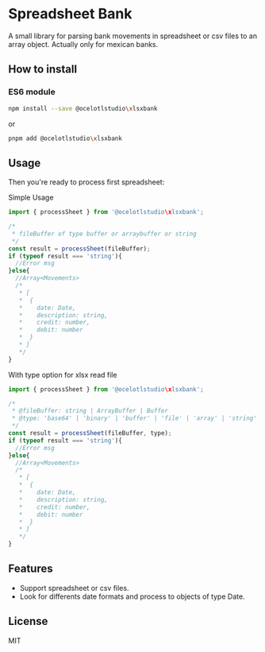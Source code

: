 # Spreadsheet Bank

A small library for parsing bank movements in spreadsheet or csv files to an array object. Actually only for mexican banks.

## How to install

### ES6 module

```bash
npm install --save @ocelotlstudio\xlsxbank
```

or 

```bash
pnpm add @ocelotlstudio\xlsxbank
```

## Usage

Then you're ready to process first spreadsheet:

Simple Usage

```javascript
import { processSheet } from '@ocelotlstudio\xlsxbank';

/* 
 * fileBuffer of type buffer or arraybuffer or string
 */
const result = processSheet(fileBuffer);
if (typeof result === 'string'){
  //Error msg
}else{
  //Array<Movements>
  /*
   * [
   *  { 
   *    date: Date,
   *    description: string,
   *    credit: number,
   *    debit: number 
   *  }
   * ]
   */
}
```

With type option for xlsx read file

```javascript
import { processSheet } from '@ocelotlstudio\xlsxbank';

/* 
 * @fileBuffer: string | ArrayBuffer | Buffer
 * @type: 'base64' | 'binary' | 'buffer' | 'file' | 'array' | 'string'
 */
const result = processSheet(fileBuffer, type);
if (typeof result === 'string'){
  //Error msg
}else{
  //Array<Movements>
  /*
   * [
   *  { 
   *    date: Date,
   *    description: string,
   *    credit: number,
   *    debit: number 
   *  }
   * ]
   */
}
```

## Features

* Support spreadsheet or csv files.
* Look for differents date formats and process to objects of type Date.

## License

MIT
